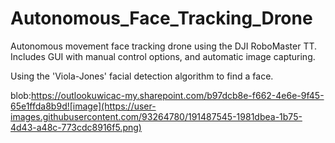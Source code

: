 # Autonomous_Face_Tracking_Drone


Autonomous movement face tracking drone using the DJI RoboMaster TT. Includes GUI with manual control options, and automatic image capturing.

Using the 'Viola-Jones' facial detection algorithm to find a face.

blob:https://outlookuwicac-my.sharepoint.com/b97dcb8e-f662-4e6e-9f45-65e1ffda8b9d![image](https://user-images.githubusercontent.com/93264780/191487545-1981dbea-1b75-4d43-a48c-773cdc8916f5.png)

